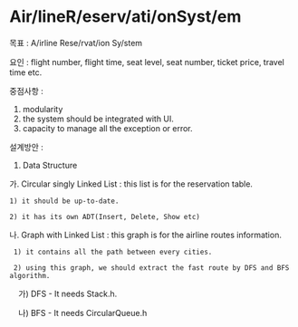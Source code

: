 # Air/lineR/eserv/ati/onSyst/em
목표 : A/irline Rese/rvat/ion Sy/stem 

요인 : flight number, flight time, seat level, seat number, ticket price, travel time etc.

중점사항 : 
 1) modularity 
 2) the system should be integrated with UI.
 3) capacity to manage all the exception or error.

설계방안 :

1. Data Structure <br>

  가. Circular singly Linked List : this list is for the reservation table. 
    
    1) it should be up-to-date.
   
    2) it has its own ADT(Insert, Delete, Show etc) 
    
     
  나. Graph with Linked List : this graph is for the airline routes information.
  
     1) it contains all the path between every cities. 
     
     2) using this graph, we should extract the fast route by DFS and BFS algorithm.
     
     가) DFS 
       - It needs Stack.h.
        
     나) BFS
       - It needs CircularQueue.h
